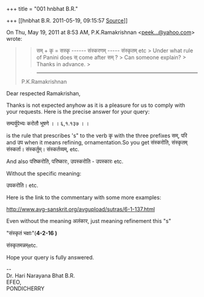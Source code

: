 +++
title = "001 hnbhat B.R."

+++
[[hnbhat B.R.	2011-05-19, 09:15:57 [Source](https://groups.google.com/g/samskrita/c/co0u_ppkj3Y)]]



On Thu, May 19, 2011 at 8:53 AM, P.K.Ramakrishnan \<[peek...@yahoo.com]()\> wrote:  

> 
> > 
> > 
> > 
> > 
> >   
> > 
> > 
> > सम् + कृ = सस्कृ ------ संस्करणम् ----- संस्कृतम् etc >
> Under what rule of Panini does स् come after सम् ? >
> Can someone explain? >
> Thanks in advance. >
> 
> > 
> > 
> > 
> > -----------------------------------  
> P.K.Ramakrishnan  
> > 
> > 

  

Dear respected Ramakrishan,

  

Thanks is not expected anyhow as it is a pleasure for us to comply with your requests. Here is the precise answer for your query:

  

सम्पर्युपेभ्यः करोतौ भूषणे  । । ६,१.१३७ । ।

  

is the rule that prescribes 's" to the verb कृ with the three prefixes सम्, परि and उप when it means refining, ornamentation.So you get संस्करोति, संस्कृतम् संस्कर्ता। संस्कर्तुम्। संस्कर्तव्यम्, etc.

And also परिष्करोति, परिष्कारः, उपस्करोति - उपस्कारः etc.

  

Without the specific meaning:

  

उपकरोति। etc.

  

Here is the link to the commentary with some more examples:

  

<http://www.avg-sanskrit.org/avgupload/sutras/6-1-137.html>



Even without the meaning अलंकार, just meaning refinement this "s"

  

"संस्कृतं भक्षाः"(**4-2-16 )**

  

संस्कृतमन्नम्etc.

  

Hope your query is fully answered.

  

--  
Dr. Hari Narayana Bhat B.R.  
EFEO,  
PONDICHERRY  

